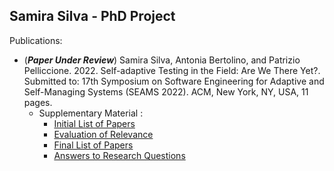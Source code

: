 ## Samira Silva  - PhD Project


Publications: 
- (**_Paper Under Review_**) Samira Silva, Antonia Bertolino, and Patrizio Pelliccione. 2022. Self-adaptive Testing in the Field: Are We There Yet?. Submitted to: 17th Symposium on Software Engineering for Adaptive and Self-Managing Systems (SEAMS 2022). ACM, New York, NY, USA, 11 pages. 
  - Supplementary Material :
    - [Initial List of Papers](https://github.com/samirasilva/samira_phd_gssi/blob/main/seams_2022_supp/1_Initial_list_of_papers.ods)
    - [Evaluation of Relevance](https://github.com/samirasilva/samira_phd_gssi/blob/main/seams_2022_supp/2_Evaluation_Relevance.ods)
    - [Final List of Papers](https://github.com/samirasilva/samira_phd_gssi/blob/main/seams_2022_supp/3_Final_List.ods)
    - [Answers to Research Questions](https://github.com/samirasilva/samira_phd_gssi/blob/main/seams_2022_supp/4_Research_Questions.ods)


